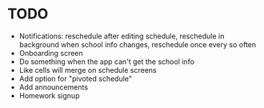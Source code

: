 TODO
====
*  Notifications: reschedule after editing schedule, reschedule in background when school info
changes, reschedule once every so often
*  Onboarding screen
*  Do something when the app can't get the school info
*  Like cells will merge on schedule screens
*  Add option for "pivoted schedule"
*  Add announcements
*  Homework signup
